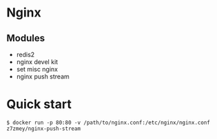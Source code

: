 # Nginx
## Modules
- redis2
- nginx devel kit
- set misc nginx
- nginx push stream

# Quick start

```
$ docker run -p 80:80 -v /path/to/nginx.conf:/etc/nginx/nginx.conf z7zmey/nginx-push-stream
```
